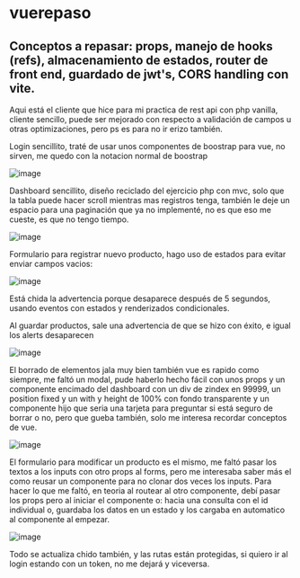 # vuerepaso

## Conceptos a repasar: props, manejo de hooks (refs), almacenamiento de estados, router de front end, guardado de jwt's, CORS handling con vite.

Aqui está el cliente que hice para mi practica de rest api con php vanilla, cliente sencillo, puede ser mejorado
con respecto a validación de campos u otras optimizaciones, pero ps es para no ir erizo también.

Login sencillito, traté de usar unos componentes de boostrap para vue, no sirven, me quedo con la notacion normal de boostrap

![image](https://user-images.githubusercontent.com/78714792/210921874-051398c9-1baa-4451-a25e-729519ccb150.png)

Dashboard sencillito, diseño reciclado del ejercicio php con mvc, solo que la tabla puede hacer scroll mientras mas registros tenga, también le
deje un espacio para una paginación que ya no implementé, no es que eso me cueste, es que no tengo tiempo.

![image](https://user-images.githubusercontent.com/78714792/210922115-40a42c61-6cf9-4a4e-a024-0e5c9706a719.png)

Formulario para registrar nuevo producto, hago uso de estados para evitar enviar campos vacios:

![image](https://user-images.githubusercontent.com/78714792/210922316-8589a3c6-262c-4c58-a937-f7f07ac7a52c.png)

Está chida la advertencia porque desaparece después de 5 segundos, usando eventos con estados y renderizados condicionales.

Al guardar productos, sale una advertencia de que se hizo con éxito, e igual los alerts desaparecen

![image](https://user-images.githubusercontent.com/78714792/210922617-48f5cfe7-ec86-46c6-8df5-04a074652ccf.png)


El borrado de elementos jala muy bien también vue es rapido como siempre, me faltó un modal, pude haberlo hecho fácil con unos props y un componente encimado del dashboard con un div de zindex en 99999, un position fixed y un with y height de 100% con fondo transparente y un componente hijo que seria una tarjeta para preguntar si está seguro de borrar o no, pero que gueba también, solo me interesa recordar conceptos de vue.

![image](https://user-images.githubusercontent.com/78714792/210922777-c6e19dea-efc9-4e5d-86cb-1e4a353437c9.png)

El formulario para modificar un producto es el mismo, me faltó pasar los textos a los inputs con otro props al forms, pero me interesaba saber más el como reusar un componente para no clonar dos veces los inputs. Para hacer lo que me faltó, en teoria al routear al otro componente, debí pasar los props pero al iniciar el componente o: hacia una consulta con el id individual o, guardaba los datos en un estado y los cargaba en automatico al componente al empezar.

![image](https://user-images.githubusercontent.com/78714792/210922920-34a92a31-0903-4e42-83eb-550acc358037.png)

Todo se actualiza chido también, y las rutas están protegidas, si quiero ir al login estando con un token, no me dejará y viceversa.
